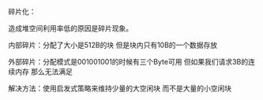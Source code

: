 碎片化：

造成堆空间利用率低的原因是碎片现象。

内部碎片：分配了大小是512B的块 但是块内只有10B的一个数据存放

外部碎片：分配模式是001001001的时候有三个Byte可用 但如果我们请求3B的连续内存 那么无法满足

解决方法：使用启发式策略来维持少量的大空闲块 而不是大量的小空闲块

